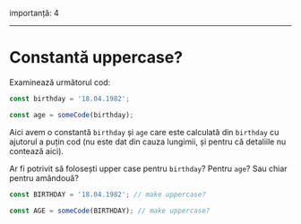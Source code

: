 importanță: 4

---

# Constantă uppercase?

Examinează următorul cod:

```js
const birthday = '18.04.1982';

const age = someCode(birthday);
```

Aici avem o constantă `birthday` și `age` care este calculată din `birthday` cu ajutorul a puțin cod (nu este dat din cauza lungimii, și pentru că detaliile nu contează aici).

Ar fi potrivit să folosești upper case pentru `birthday`? Pentru `age`? Sau chiar pentru amândouă?

```js
const BIRTHDAY = '18.04.1982'; // make uppercase?

const AGE = someCode(BIRTHDAY); // make uppercase?
```

